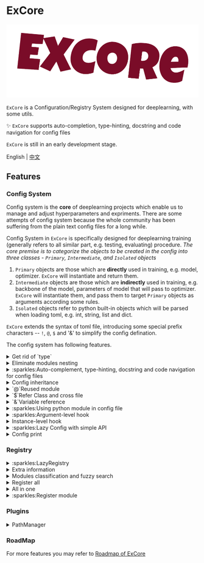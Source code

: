 # ExCore

![](./docs/static/img/lo.png)

`ExCore` is a Configuration/Registry System designed for deeplearning, with some utils.

:sparkles: `ExCore` supports auto-completion, type-hinting, docstring and code navigation for config files

`ExCore` is still in an early development stage.

English | [中文](./README_cn.md)

## Features

### Config System

Config system is the **core** of deeplearning projects which enable us to manage and adjust hyperparameters and expriments. There are some attempts of config system because the whole community has been suffering from the plain text config files for a long while.

Config System in `ExCore` is specifically designed for deeplearning training (generally refers to all similar part, e.g. testing, evaluating) procedure. _The core premise is to categorize the objects to be created in the config into three classes - `Primary`, `Intermediate`, and `Isolated` objects_

1. `Primary` objects are those which are **directly** used in training, e.g. model, optimizer. `ExCore` will instantiate and return them.
2. `Intermediate` objects are those which are **indirectly** used in training, e.g. backbone of the model, parameters of model that will pass to optimizer. `ExCore` will instantiate them, and pass them to target `Primary` objects as arguments according some rules.
3. `Isolated` objects refer to python built-in objects which will be parsed when loading toml, e.g. int, string, list and dict.

`ExCore` extends the syntax of toml file, introducing some special prefix characters -- `!`, `@`, `$` and '&' to simplify the config defination.

The config system has following features.

<details>
  <summary>Get rid of `type`</summary>

```yaml
Model:
  type: ResNet # <----- ugly type
  layers: 50
  num_classes: 1
```

In order to get rid of `type`, `ExCore` regards all registered names as `reserved words`. The `Primary` module need to be defined like `[PrimaryFields.ModuleName]`. `PrimaryFields` are some pre-defined fields, e.g. `Model`, `Optimizer`. `ModuleName` are registered names.

```toml
[Model.FCN]
layers = 50
num_classes = 1
```

</details>

<details>
  <summary>Eliminate modules nesting</summary>

```yaml
TrainData:
  type: Cityscapes
  dataset_root: data/cityscapes
  transforms:
   - type: ResizeStepScale
     min_scale_factor: 0.5
     max_scale_factor: 2.0
     scale_step_size: 0.25
   - type: RandomPaddingCrop
        crop_size: [1024, 512]
   - type: Normalize
  mode: train

```

`ExCore` use some special prefix characters to specify certain arguments are modules as well. More prefixes will be introduced later.

```toml
[TrainData.Cityscapes]
dataset_root = "data/cityscapes"
mode = 'train'
# use `!` to show this is a module, It's formal to use a quoted key "!transforms", but whatever
!transforms = ["ResizeStepScale", "RandomPaddingCrop", "Normalize"]

# `PrimaryFields` can be omitted in defination of `Intermediate` module
[ResizeStepScale]
min_scale_factor = 0.5
max_scale_factor = 2.0
scale_step_size = 0.25

# or explicitly specify ``PrimaryFields
[Transforms.RandomPaddingCrop]
crop_size = [1024, 512]

# It can even be undefined when there are no arguments
# [Normalize]

```

</details>

<details>
  <summary> :sparkles:Auto-complement, type-hinting, docstring and code navigation for config files </summary>

The old-style design of plain text configs has been criticized for being difficult to write (without auto-completion) and not allowing navigation to the corresponding class. However, Language Server Protocol can be leveraged to support various code editing features, such as auto-completion, type-hinting, and code navigation. By utilizing lsp and json schema, it's able to provide the ability of auto-completion, some weak type-hinting (If code is well annotated, such as standard type hint in python, it will acheive more) and docstring of corresponding class.

![](https://user-images.githubusercontent.com/72954905/267884541-56e75031-48a2-4768-8a6c-fc7b83ed977e.gif)

![config](https://github.com/Asthestarsfalll/ExCore/assets/72954905/2b0e151c-5c2b-4082-9796-d171e211c7c8)

`ExCore` dump the mappings of class name and it file location to support code navigation. Currently only support for neovim, see [excore.nvim](https://github.com/Asthestarsfalll/excore.nvim).

![to_class](https://github.com/Asthestarsfalll/ExCore/assets/72954905/9677c204-eb46-4cf3-a8bf-03f9bee8d6fb)

</details>

<details>
  <summary>Config inheritance</summary>
Use `__base__` to inherit from a toml file.  Only dict can be updated locally, other types are overwritten directly.

```toml
__base__ = ["xxx.toml", "xxxx.toml"]
```

</details>

<details>
  <summary>`@`Reused module</summary>

`ExCore` use `@` to mark the reused module, which is shared between different modules.

```toml
# FCN and SegNet will use the same ResNet object
[Model.FCN]
@backbone = "ResNet"

[Model.SegNet]
@backbone = "ResNet"

[ResNet]
layers = 50
in_channel = 3
```

equls to

```python
resnet = ResNet(layers=50, in_channel=3)

FCN(backbone=resnet)
SegNet(backbone=resnet)

# If use `!`, it equls to

FCN(backbone=ResNet(layers=50, in_channel=3))
SegNet(backbone=ResNet(layers=50, in_channel=3))
```

</details>

<details>
  <summary>`$`Refer Class and cross file</summary>

`ExCore` use `$` to represents class itself, which will not be instantiated.

```toml
[Model.ResNet]
$block = "BasicBlock"
layers = 50
in_channel = 3
```

equls to

```python
from xxx import ResNet, BasicBlock
ResNet(block=BasicBlock, layers=50, in_channel=3)
```

In order to refer module accross files, `$` can be used before `PrimaryFields`. For example:

File A:

```toml
[Block.BasicBlock]
```

File B:

```toml
[Block.BottleneckBlock]
```

File C:

```toml
[Model.ResNet]
!block="$Block"
```

So we can combine file A and C or file B and C with a toml file

```toml
__base__ = ["A.toml", "C.toml"]
# or
__base__ = ["B.toml", "C.toml"]
```

</details>

<details>
  <summary>`&`Variable reference</summary>

`ExCore` use `&` to refer a variable from the top-level of config.

**Note: The value may be overwritten when inheriting, so the call it variable.**

```toml
size = 224

[TrainData.ImageNet]
&train_size = "size"
!transforms = ['RandomResize', 'Pad']
data_path = 'xxx'

[Transform.Pad]
&pad_size = "size"

[TestData.ImageNet]
!transforms = ['Normalize']
&test_size = "size"
data_path = 'xxx'
```

</details>

<details>
  <summary>:sparkles:Using python module in config file</summary>

The `Registry` in `ExCore` is able to register a module:

```python
from excore import Registry
import torch

MODULE = Registry("module")
MODULE.register_module(torch)
```

Then you can use torch in config file:

```toml
[Model.ResNet]
$activation = "torch.nn.ReLU"
# or
!activation = "torch.nn.ReLU"
```

```python
import torch
from xxx import ResNet

ResNet(torch.nn.ReLU)
# or

ResNet(torch.nn.ReLU())
```

**Note: You shouldn't define arguments of a module.**

</details>

<details>
  <summary>:sparkles:Argument-level hook</summary>

`ExCore` provide a simple way to call argument-level hooks without arguments.

```toml
[Optimizer.AdamW]
@params = "$Model.parameters()"
weight_decay = 0.01
```

If you want to call a class or static method.

```toml
[Model.XXX]
$backbone = "A.from_pretained()"
```

Attributes can also be used.

```toml
[Model.XXX]
!channel = "$Block.out_channel"
```

It also can be chained invoke.

```toml
[Model.XXX]
!channel = "$Block.last_conv.out_channels"
```

This way requsts you to define such methods or attributes in target class and can not pass arguments. So `ExCore` provides `ConfigArgumentHook`.

```python
class ConfigArgumentHook(node, enabled)
```

You need to implements your own class inherited from `ConfigArgumentHook`. For example:

```python
from excore.engine.hook import ConfigArgumentHook

from . import HOOKS


@HOOKS.register()
class BnWeightDecayHook(ConfigArgumentHook):
    def __init__(self, node, enabled: bool, bn_weight_decay: bool, weight_decay: float):
        super().__init__(node, enabled)
        self.bn_weight_decay = bn_weight_decay
        self.weight_decay = weight_decay

    def hook(self):
        model = self.node()
        if self.bn_weight_decay:
            optim_params = model.parameters()
        else:
            p_bn = [p for n, p in model.named_parameters() if "bn" in n]
            p_non_bn = [p for n, p in model.named_parameters() if "bn" not in n]
            optim_params = [
                {"params": p_bn, "weight_decay": 0},
                {"params": p_non_bn, "weight_decay": self.weight_decay},
            ]
        return optim_params

```

```toml
[Optimizer.SGD]
@params = "$Model@BnWeightDecayHook"
lr = 0.05
momentum = 0.9
weight_decay = 0.0001

[ConfigHook.BnWeightDecayHook]
weight_decay = 0.0001
bn_weight_decay = false
enabled = true
```

Use `@` to call user defined hooks.

</details>

<details>
  <summary>Instance-level hook</summary>

If the logic of module building are too complicated, instance-level hook may be helpful.

TODO

</details>

<details>
  <summary>:sparkles:Lazy Config with simple API</summary>
The core conception of LazyConfig is 'Lazy', which represents a status of delay. Before instantiating, all the parameters will be stored in a special dict which additionally contains what the target class is. So It's easy to alter any parameters of the module and control which module should be instantiated and which module should not.

It's also used to address the defects of plain text configs through python lsp which is able to provide code navigation, auto-completion and more.

`ExCore` implements some nodes - `MoudleNode`, `InternNode`, `ReusedNode`, `ClassNode`, `ConfigHookNode`, `ChainedInvocationWrapper` and `VariableReference` and a `LazyConfig` to manage all nodes.

`ExCore` provides only 2 simple API to build moduels -- 'load' and `build_all`.

Typically, we follow the following procedure.

```python
from excore import config
layz_cfg = config.load('xxx.toml')
module_dict, run_info = config.build_all(layz_cfg)
```

The results of `build_all` are respectively `Primary` modules and `Isolated` objects.

If you only want to use a certain module.

```python
from excore import config
layz_cfg = config.load('xxx.toml')
model = lazy_cfg.Model() # Model is one of `PrimaryFields`
# or
model = layz_cfg['Model']()
```

If you want to follow other logic to build modules, you can still use `LazyConfig` to adjust the arguments of `node`s and more things.

```python
from excore import config
layz_cfg = config.load('xxx.toml')
lazy_cfg.Model << dict(pre_trained='./')
# or
lazy_cfg.Model.add(pre_trained='./')

module_dict, run_info = config.build_all(layz_cfg)
```

</details>

<details>
  <summary>Config print</summary>

```python
from excore import config
cfg = config.load_config('xx.toml')
print(cfg)
```

Result:

```
╒══════════════════════════╤══════════════════════════════════════════════════════════════════════╕
│ size                     │ 1024                                                                 │
├──────────────────────────┼──────────────────────────────────────────────────────────────────────┤
│ TrainData.CityScapes     │ ╒═════════════╤════════════════════════════════════════════════════╕ │
│                          │ │ &train_size │ size                                               │ │
│                          │ ├─────────────┼────────────────────────────────────────────────────┤ │
│                          │ │ !transforms │ ['RandomResize', 'RandomFlip', 'Normalize', 'Pad'] │ │
│                          │ ├─────────────┼────────────────────────────────────────────────────┤ │
│                          │ │ data_path   │ xxx                                                │ │
│                          │ ╘═════════════╧════════════════════════════════════════════════════╛ │
├──────────────────────────┼──────────────────────────────────────────────────────────────────────┤
│ Transform.RandomFlip     │ ╒══════╤═════╕                                                       │
│                          │ │ prob │ 0.5 │                                                       │
│                          │ ├──────┼─────┤                                                       │
│                          │ │ axis │ 0   │                                                       │
│                          │ ╘══════╧═════╛                                                       │
├──────────────────────────┼──────────────────────────────────────────────────────────────────────┤
│ Transform.Pad            │ ╒═══════════╤══════╕                                                 │
│                          │ │ &pad_size │ size │                                                 │
│                          │ ╘═══════════╧══════╛                                                 │
├──────────────────────────┼──────────────────────────────────────────────────────────────────────┤
│ Normalize.std            │ [0.5, 0.5, 0.5]                                                      │
├──────────────────────────┼──────────────────────────────────────────────────────────────────────┤
│ Normalize.mean           │ [0.5, 0.5, 0.5]                                                      │
├──────────────────────────┼──────────────────────────────────────────────────────────────────────┤
│ TestData.CityScapes      │ ╒═════════════╤═══════════════╕                                      │
│                          │ │ !transforms │ ['Normalize'] │                                      │
│                          │ ├─────────────┼───────────────┤                                      │
│                          │ │ &test_size  │ size          │                                      │
│                          │ ├─────────────┼───────────────┤                                      │
│                          │ │ data_path   │ xxx           │                                      │
│                          │ ╘═════════════╧═══════════════╛                                      │
├──────────────────────────┼──────────────────────────────────────────────────────────────────────┤
│ Model.FCN                │ ╒═══════════╤════════════╕                                           │
│                          │ │ @backbone │ ResNet     │                                           │
│                          │ ├───────────┼────────────┤                                           │
│                          │ │ @head     │ SimpleHead │                                           │
│                          │ ╘═══════════╧════════════╛                                           │
...
```

</details>

### Registry

<details>
  <summary>:sparkles:LazyRegistry</summary>
To reduce the unnecessary imports, `ExCore` provides `LazyRegistry`, which store the mappings of class/function name to its `qualname` and dump the mappings to local. When config parsing, the necessary modules will be imported.

</details>

<details>
  <summary>Extra information</summary>

```python
from excore import Registry

Models = Registry("Model", extra_field="is_backbone")


@Models.register(is_backbone=True)
class ResNet:
    pass

```

</details>

<details>
  <summary>Modules classification and fuzzy search</summary>

```python
from excore import Registry

Models = Registry("Model", extra_field="is_backbone")


@Models.register(is_backbone=True)
class ResNet:
    pass

@Models.register(is_backbone=True)
class ResNet50:
    pass

@Models.register(is_backbone=True)
class ResNet101:
    pass

@Models.register(is_backbone=False)
class head:
    pass


print(Models.module_table(select_info='is_backbone'))

print(Models.module_table(filter='**Res**'))
```

results:

```
  ╒═══════════╤═══════════════╕
  │ Model     │ is_backbone   │
  ╞═══════════╪═══════════════╡
  │ ResNet    │ True          │
  ├───────────┼───────────────┤
  │ ResNet101 │ True          │
  ├───────────┼───────────────┤
  │ ResNet50  │ True          │
  ├───────────┼───────────────┤
  │ head      │ False         │
  ╘═══════════╧═══════════════╛

  ╒═══════════╕
  │ Model     │
  ╞═══════════╡
  │ ResNet    │
  ├───────────┤
  │ ResNet101 │
  ├───────────┤
  │ ResNet50  │
  ╘═══════════╛
```

</details>

<details>
  <summary>Register all</summary>

```python
from torch import optim
from excore import Registry

OPTIM = Registry("Optimizer")


def _get_modules(name: str, module) -> bool:
    if name[0].isupper():
        return True
    return False


OPTIM.match(optim, _get_modules)
print(OPTIM)
```

results:

```
╒════════════╤════════════════════════════════════╕
│ NAEM       │ DIR                                │
╞════════════╪════════════════════════════════════╡
│ Adadelta   │ torch.optim.adadelta.Adadelta      │
├────────────┼────────────────────────────────────┤
│ Adagrad    │ torch.optim.adagrad.Adagrad        │
├────────────┼────────────────────────────────────┤
│ Adam       │ torch.optim.adam.Adam              │
├────────────┼────────────────────────────────────┤
│ AdamW      │ torch.optim.adamw.AdamW            │
├────────────┼────────────────────────────────────┤
│ SparseAdam │ torch.optim.sparse_adam.SparseAdam │
├────────────┼────────────────────────────────────┤
│ Adamax     │ torch.optim.adamax.Adamax          │
├────────────┼────────────────────────────────────┤
│ ASGD       │ torch.optim.asgd.ASGD              │
├────────────┼────────────────────────────────────┤
│ SGD        │ torch.optim.sgd.SGD                │
├────────────┼────────────────────────────────────┤
│ RAdam      │ torch.optim.radam.RAdam            │
├────────────┼────────────────────────────────────┤
│ Rprop      │ torch.optim.rprop.Rprop            │
├────────────┼────────────────────────────────────┤
│ RMSprop    │ torch.optim.rmsprop.RMSprop        │
├────────────┼────────────────────────────────────┤
│ Optimizer  │ torch.optim.optimizer.Optimizer    │
├────────────┼────────────────────────────────────┤
│ NAdam      │ torch.optim.nadam.NAdam            │
├────────────┼────────────────────────────────────┤
│ LBFGS      │ torch.optim.lbfgs.LBFGS            │
╘════════════╧════════════════════════════════════╛
```

</details>

<details>
  <summary>All in one</summary>

Through Registry to find all registries. Make registries into a global one.

```python
from excore import Registry

MODEL = Registry.get_registry("Model")

G = Registry.make_global()

```

</details>

<details>
  <summary>:sparkles:Register module</summary>

`Registry` is able to not only register class or function, but also a python module, for example:

```python
from excore import Registry
import torch

MODULE = Registry("module")
MODULE.register_module(torch)
```

Then you can use torch in config file:

```toml
[Model.ResNet]
$activation = "torch.nn.ReLU"
# or
!activation = "torch.nn.ReLU"
```

equls to

```python
import torch
from xxx import ResNet

ResNet(torch.nn.ReLU)
# or
ResNet(torch.nn.ReLU())
```

</details>

### Plugins

<details>
  <summary>PathManager</summary>

Manage paths in a structured manner for creating directories, if the scoped functions fail, it can automatically delete the created directories.

```python
from excore.plugins.path_manager import PathManager

with PathManager(
    base_path = "./exp",
    sub_folders=["folder1", "folder2"],
    config_name="config_dir",
    instance_name="test1",
    remove_if_fail=True,
    sub_folder_exist_ok=False,
    config_name_first=False,
    return_str=True,
) as pm:
    folder1_path:str = pm.get("folder1")
    folder2_path:str = pm.get("folder2")
    do_sth(folder1_path, folder2_path)
    train()
```

The structure will be

```
exp
├── folder1
│   └── config_dir
│       └── test1
└── folder2
    └── config_dir
        └── test1
```

You can also use the dataclass for a better experience:

```python
from dataclasses import dataclass

from excore.plugins.path_manager import PathManager


@dataclass
class SubPath:
    folder1: str = "folder1"
    folder2: str = "folder2"

sub_path = SubPath()

with PathManager(
    base_path = "./exp",
    sub_folders=sub_path,
    config_name="config_dir",
    instance_name="test1",
    remove_if_fail=True,
    sub_folder_exist_ok=False,
    config_name_first=False,
    return_str=True,
) as pm:
    folder1_path:str = sub_path.folder1
    folder2_path:str = sub_path.folder2
    do_sth(folder1_path, folder2_path)
    train()
```

</details>

### RoadMap

For more features you may refer to [Roadmap of ExCore](https://github.com/users/Asthestarsfalll/projects/4)
